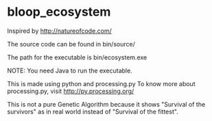 # bloop_ecosystem
Inspired by http://natureofcode.com/

The source code can be found in bin/source/

The path for the executable is bin/ecosystem.exe

NOTE: You need Java to run the executable.

This is made using python and processing.py To know more about processing.py, visit http://py.processing.org/

This is not a pure Genetic Algorithm because it shows "Survival of the survivors" as in real world instead of "Survival of the fittest".
